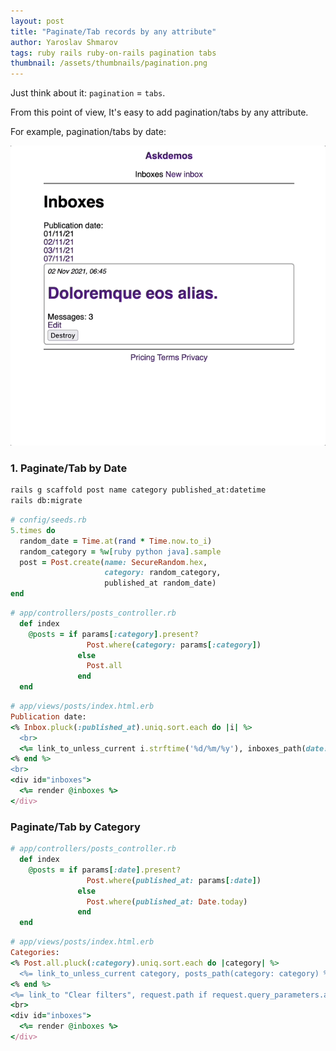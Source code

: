 ```yaml
---
layout: post
title: "Paginate/Tab records by any attribute"
author: Yaroslav Shmarov
tags: ruby rails ruby-on-rails pagination tabs
thumbnail: /assets/thumbnails/pagination.png
---
```


Just think about it: `pagination` = `tabs`.

From this point of view, It's easy to add pagination/tabs by any attribute.

For example, pagination/tabs by date:

![paginate-by-date](/assets/images/paginate-by-date.gif)

### 1. Paginate/Tab by Date

```sh
rails g scaffold post name category published_at:datetime
rails db:migrate
```

```ruby
# config/seeds.rb
5.times do
  random_date = Time.at(rand * Time.now.to_i)
  random_category = %w[ruby python java].sample
  post = Post.create(name: SecureRandom.hex,
                     category: random_category,
                     published_at random_date)
end
```

```ruby
# app/controllers/posts_controller.rb
  def index
    @posts = if params[:category].present?
                 Post.where(category: params[:category])
               else
                 Post.all
               end
  end
```

```ruby
# app/views/posts/index.html.erb
Publication date:
<% Inbox.pluck(:published_at).uniq.sort.each do |i| %>
  <br>
  <%= link_to_unless_current i.strftime('%d/%m/%y'), inboxes_path(date: i) %>
<% end %>
<br>
<div id="inboxes">
  <%= render @inboxes %>
</div>
```

### Paginate/Tab by Category

```ruby
# app/controllers/posts_controller.rb
  def index
    @posts = if params[:date].present?
                 Post.where(published_at: params[:date])
               else
                 Post.where(published_at: Date.today)
               end
  end
```

```ruby
# app/views/posts/index.html.erb
Categories:
<% Post.all.pluck(:category).uniq.sort.each do |category| %>
  <%= link_to_unless_current category, posts_path(category: category) %>
<% end %>
<%= link_to "Clear filters", request.path if request.query_parameters.any? %>
<br>
<div id="inboxes">
  <%= render @inboxes %>
</div>
```
